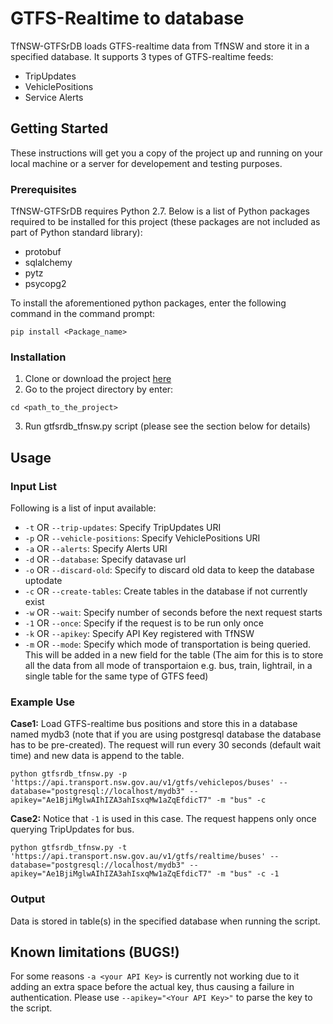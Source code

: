 # GTFS-Realtime to database

TfNSW-GTFSrDB loads GTFS-realtime data from TfNSW and store it in a specified database. It supports 3 types of GTFS-realtime feeds:

* TripUpdates
* VehiclePositions
* Service Alerts

## Getting Started
These instructions will get you a copy of the project up and running on your local machine or a server for developement and testing purposes.
 
### Prerequisites
TfNSW-GTFSrDB requires Python 2.7.
Below is a list of Python packages required to be installed for this project (these packages are not included as part of Python standard library):

* protobuf
* sqlalchemy
* pytz
* psycopg2

To install the aforementioned python packages, enter the following command in the command prompt:

```
pip install <Package_name>
```


### Installation
1. Clone or download the project [here](#https://github.com/tarasutjarittham/TfNSW_GTFSRDB)
2. Go to the project directory by enter:
```
cd <path_to_the_project>
```
3. Run gtfsrdb_tfnsw.py script (please see the section below for details)


## Usage

### Input List
Following is a list of input available:

* `-t` OR `--trip-updates`: Specify TripUpdates URI
* `-p` OR `--vehicle-positions`: Specify VehiclePositions URI
* `-a` OR `--alerts`: Specify Alerts URI
* `-d` OR `--database`: Specify datavase url
* `-o` OR `--discard-old`: Specify to discard old data to keep the database uptodate
* `-c` OR `--create-tables`: Create tables in the database if not currently exist
* `-w` OR `--wait`: Specify number of seconds before the next request starts
* `-1` OR `--once`: Specify if the request is to be run only once
* `-k` OR `--apikey`: Specify API Key registered with TfNSW
* `-m` OR `--mode`: Specify which mode of transportation is being queried. This will be added in a new field for the table (The aim for this is to store all the data from all mode of transportaion e.g. bus, train, lightrail, in a single table for the same type of GTFS feed)


### Example Use

**Case1:** Load GTFS-realtime bus positions and store this in a database named mydb3 (note that if you are using postgresql database the database has to be pre-created). The request will run every 30 seconds (default wait time) and new data is append to the table. 

```
python gtfsrdb_tfnsw.py -p 'https://api.transport.nsw.gov.au/v1/gtfs/vehiclepos/buses' --database="postgresql://localhost/mydb3" --apikey="Ae1BjiMglwAIhIZA3ahIsxqMw1aZqEfdicT7" -m "bus" -c

```

**Case2:** Notice that `-1` is used in this case. The request happens only once querying TripUpdates for bus.

```
python gtfsrdb_tfnsw.py -t 'https://api.transport.nsw.gov.au/v1/gtfs/realtime/buses' --database="postgresql://localhost/mydb3" --apikey="Ae1BjiMglwAIhIZA3ahIsxqMw1aZqEfdicT7" -m "bus" -c -1
```

### Output
Data is stored in table(s) in the specified database when running the script.

## Known limitations (BUGS!)
For some reasons `-a <your API Key>` is currently not working due to it adding an extra space before the actual key, thus causing a failure in authentication. Please use `--apikey="<Your API Key>"` to parse the key to the script.

